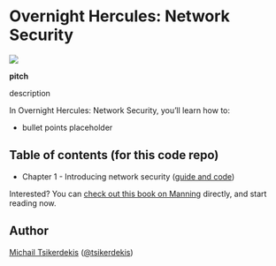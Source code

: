 # Overnight Hercules: Network Security

[<img src="images/cover.jpg">](https://linktobook)

**pitch**

description

In Overnight Hercules: Network Security, you’ll learn how to:

- bullet points placeholder


## Table of contents (for this code repo)

- Chapter 1 - Introducing network security ([guide and code](./chapter_01/))

Interested? You can [check out this book on Manning](https://linktobook) directly, and start reading now.

## Author
[Michail Tsikerdekis](https://michael.tsikerdekis.com) ([@tsikerdekis](https://github.com/tsikerdekis))
